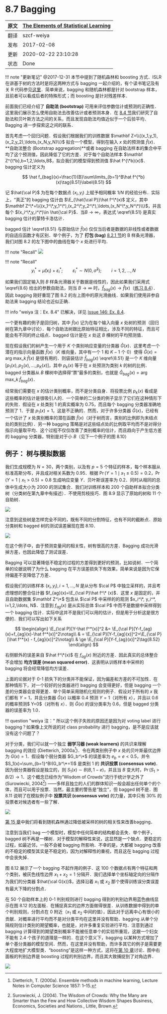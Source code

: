 # 8.7 Bagging

| 原文   | [The Elements of Statistical Learning](https://esl.hohoweiya.xyz/book/The%20Elements%20of%20Statistical%20Learning.pdf#page=301) |
| ---- | ---------------------------------------- |
| 翻译   | szcf-weiya                               |
| 发布 | 2017-02-08 |
| 更新 | 2020-02-22 23:10:28|
|状态|Done| 

!!! note "更新笔记"
    @2017-12-31 本节中提到了随机森林和 boosting 方式．ISLR 在讲基于树的方法时是将这两种方式与 bagging 一起介绍的，有个读书笔记及有关 R 代码参见[这里](https://stats.hohoweiya.xyz/rmd/Tree-Based%20Methods.html)．简单来说，bagging 和随机森林都是针对 bootstrap 样本，且前者可以看成后者的特殊形式；而 boosting 是针对残差样本．

前面我们已经介绍了 **自助法 (bootstrap)** 可用来评估参数估计或预测的正确性．这里我们展示怎么使用自助法去改善估计或者预测本身．在 [8.4 节](8.4-Relationship-Between-the-Bootstrap-and-Bayesian-Inference/index.html)我们研究了自助法和贝叶斯方法之间的关系，而且发现自助法均值近似于一个后验平均．Bagging 进一步探索这之间的联系．

首先考虑一个回归问题．假设我们根据我们的训练数据 $\mathbf Z=\\{(x_1,y_1),(x_2,y_2),\ldots,(x_N,y_N)\\}$ 拟合一个模型，得到在输入 $x$ 处的预测值 $\hat f(x)$．**自助法整合 (Bootstrap aggregation)**或者 bagging 在自助法样本的集合中平均了这个预测值，因此降低了它的方差．对于每个自助法样本 $\mathbf Z^{\*b},b=1,2,\ldots,B$，拟合我们的模型得到预测值 $\hat f^{\*b}(x)$．bagging 估计定义为

$$
\hat f_{bag}(x)=\frac{1}{B}\sum\limits_{b=1}^B\hat f^{*b}(x)\tag{8.51}\label{8.51}
$$

记 $\hat{\cal P}$ 为在每个数据点 $(x_i,y_i)$ 上赋予相同概率 $1/N$ 的经验分布．实际上，“真正”的 bagging 估计由 $\E_{\hat{\cal P}}\hat f^\*(x)$ 定义，其中 $\mathbf Z^\*=\\{(x_1^\*,y_1^\*),(x_2^\*,y_2^\*),\ldots,(x_N^\*,y_N^\*)\\}$，并且每个 $(x_i^\*,y_i^\*)\in \hat{\cal P}$．当$B\rightarrow \infty$，表达式 \eqref{8.51} 是真实 bagging 估计的蒙特卡洛估计．

bagged 估计 \eqref{8.51} 与原始估计 $\hat f(x)$ 仅仅当后者是数据的非线性或者数据的自适应函数才有区别．举个例子，为了 **打包 (bag)** [8.2.1 节](8.2-The-Bootstrap-and-Maximum-Likelihood-Methods/index.html)的 B 样条光滑器，我们对图 8.2 的左下图中的曲线在每个 $x$ 处进行平均．

!!! note "Recall"
    ![](../img/08/fig8.2.png)

!!! note "Recall"
    $$
    y_i^*=\hat\mu(x_i)+\varepsilon_i^*;\qquad \varepsilon_i^*\sim N(0,\hat\sigma^2);\qquad i=1,2,\ldots,N\tag{8.6}\label{8.6}
    $$

如果我们固定输入则 $B$ 样条光滑器关于数据是线性的，因此如果我们采用式 \eqref{8.6} 给出的参数自助法，则当 $B\rightarrow \infty$ 时，$\hat f_{bag}(x)\rightarrow \hat f(x)$（[练习 8.4](https://github.com/szcf-weiya/ESL-CN/issues/146)）．因此 bagging 刚好重现了图 8.2 的左上图中的原光滑曲线．如果我们使用非参自助法来 bagging 结论也近似正确．

!!! info "weiya 注：Ex. 8.4"
    已解决，详见 [Issue 146: Ex. 8.4](https://github.com/szcf-weiya/ESL-CN/issues/146). 

一个更有趣的例子是回归树，其中 $\hat f(x)$ 记为在每个输入向量 $x$ 处树的预测（回归树在第九章中讨论）．每个自助法树跟比原始特征相比，涉及不同的特征，而且可能会有不同的终止结点．bagged 估计是在 $x$ 处这 $B$ 棵树的平均预测值．

现在假设我们的树产生一个用于 $K$ 个类别响应变量的分类器 $\hat G(x)$．这里考虑一个潜在的指示向量函数 $\hat f(x)$（$K$ 维向量，其中有一个 $1$ 和 $K-1$ 个 $0$）使得 $\hat G(x)=\mathrm{arg \; max}\_k\;\hat f(x)$ 是很有用的．则袋装估计 $\hat f_{bag}(x)$ \eqref{8.51} 是一个 $K$ 维向量 $[p_1(x),p_2(x),\ldots,p_K(x)]$，其中 $p_k(x)$ 等于在 $x$ 处预测为类别 $k$ 的树的比例．bagged 分类器从 $B$ 棵树中选择得“票”最多的类别，也就是 $\hat G_{bag}(x)=\mathrm{arg \; max}\_k\; \hat f_{bag}(x)$．

经常我们需要在 $x$ 的估计类别概率，而不是分类自身．将投票比例 $p_k(x)$ 看成是这些概率的估计是很吸引人的．一个简单的二分类的例子显示了它们在这种情形下的失败．假设在 $x$ 处类别 $1$ 的真实概率为 $0.75$，而且每个 bagging 分类器准确地预测了 $1$．于是 $p_1(x)=1$，这是不正确的．然而，对于许多分类器 $\hat G(x)$，已经有一个估计了 $x$ 处类别概率的潜在函数 $\hat f(x)$（对于树而言，类别的比例即为末结点处的类别比例）．另一种 bagging 策略是对这些结点处的比例取平均而不是对得分指示向量取平均．这个过程不仅仅改善了类别概率的估计，而且趋向于产生低方差的 bagging 分类器，特别是对于小 $B$（见下一个例子的图 8.10）


<!--
!!! note "weiya 注："
    本书很多部分都有这样处理：
    如[混合模型的密度估计和分类](https://esl.hohoweiya.xyz/06%20Kernel%20Smoothing%20Methods/6.8-Mixture-Models-for-Density-Estimation-and-Classification/index.html)中
    $$
    \hat\gamma_{im}=\frac{\hat\alpha_m\phi(x_i;\hat\mu_m,\hat\Sigma_m)}{\sum_{k=1}^M\hat\alpha_k\phi(x_i;\hat\mu_k,\hat\Sigma_k)}\tag{6.33}
    $$
    又如[对角线性判别分析和最近收缩重心](https://esl.hohoweiya.xyz/18%20High-Dimensional%20Problems/18.2%20Diagonal%20Linear%20Discriminant%20Analysis%20and%20Nearest%20Shrunken%20Centroids/index.html)中
    $$
    \hat p_k(x^*)=\frac{e^{\frac{1}{2}\delta_k(x^*)}}{\sum_{\ell=1}^Ke^{\frac{1}{2}\delta_\ell(x^*)}}\tag{18.8}
    $$
-->

## 例子： 树与模拟数据

我们生成规模为 $N=30$，两个类别，以及有 $p=5$ 个特征的样本，每个样本服从标准高斯分布，并且成对相关系数为 $0.95$．根据 $\Pr(Y=1\mid x_1\le 0.5)=0.2$，$\Pr(Y=1\mid x_1> 0.5)=0.8$ 生成响应变量 $Y$．贝叶斯误差率为 $0.2$．同时从相同的总体中生成大小为 $2000$ 的测试集合．我们对训练样本和 $200$ 个自助样本拟合分类树（分类树在第九章中有描述）．不使用剪枝技巧．图 8.9 显示了原始的树和 $11$ 个自助树．

![](../img/08/fig8.9.png)

注意到这些树是怎样完全不同的，既有不同的分割特征，也有不同的截断点．原始分类树和 bagged 树的测试误差展现在图 8.10．

![](../img/08/fig8.10.png)

在这个例子中，由于预测变量间的相关性，树有很高的方差．Bagging 成功光滑掉方差，也因此降低了测试误差．

Bagging 可以显著降低不稳定的过程的方差得到更好的预测，比如说树．一个简单的论据说明了为什么 bagging 在平方误差损失下有效果，简单来说是因为它保持偏差不变降低了方差．

假设我们的训练样本 $(x_i, y_i),i=1,\ldots,N$ 是从分布 $\cal P$ 中独立采样的，并且考虑理想的整合估计器 $f_{ag}(x)=\E_{\cal P}\hat f^\* (x)$．这里 $x$ 是固定的，并且自助数据集 $\mathbf Z^\*$ 包含从 $\cal P$ 中采样的的观测 $x_i^\*, y_i^*, i=1,2,\ldots, N$．注意到 $f_{ag}(x)$ 是从实际总体 $\cal P$ 中而不是数据中采样得到一个 bagging 估计．实际中这并不是我们可以用的估计，但是用于分析这是很方便的．我们可以写出如下关系

$$
\begin{align}
\E_{\cal P}[Y-\hat f^*(x)]^2 &= \E_{\cal P}[Y-f_{ag}(x)+f_{ag}(x)-\hat f^*(x)]^2\notag\\
& = \E_{\cal P}[Y-f_{ag}(x)]^2+\E_{\cal P}[\hat f^*(x) - f_{ag}(x)]^2\notag\\
& \ge \E_{\cal P}[Y-f_{ag}(x)]^2\tag{8.52}
\end{align}
$$

右侧额外的误差来自 $\hat f^\*(x)$ 在 $f_{ag}(x)$ 附近的方差．因此真实的总体整合不会增加 **均方误差 (mean squared error)**．这表明从训练样本中采样的 bagging 将会经常降低均方误差．

上面的论据对于 0-1 损失下的分类并不能保证，因为偏差和方差的不可加性．在那种情形下，对一个较好的分类器进行 bagging 会变得更好，但是 bagging 一个差的分类器会变得更差．举个简单采用随机化规则的例子．假设对于所有的 $x$ 我们都有 $Y=1$，并且分类器 $\hat G(x)$ 以概率 $0.4$ 预测 $Y=1$（对所有 $x$），并且以 $0.6$ 的概率预测$ Y=0$（对所有 $x$）．则 $\hat G(x)$ 的误分类率为 $0.6$，但是 bagged 分类器的误差率为 $1.0$．

!!! question "weiya 注："
    所以这个例子失败的原因还是因为对 voting label 进行 bagging？如果像上文所说的对 class probability 进行 bagging，是不是应该就没有这个问题了？

对于分类，我们可以就一个独立 **弱学习器 (weak learners)** 的共识来理解 bagging 的效应 (Dietterich, 2000a[^1])．令在两类别例子中 $x$ 处的贝叶斯最优边界为 $G(x)=1$．假设每个弱分类器 $G_b^\*$ 的误差率为 $e_b=e<0.5$，并令 $S_1(x)=\sum_{b=1}^BI(G_b^\*=1)$ 是类别 $1$ 的 **共识投票 (consensus vote)**．因为弱分类器假设是独立的，则 $S_1(x)\sim B(B, 1-e)$，并且当 $B$ 变大时，$\Pr(S_1>B/2)\rightarrow 1$．这个概念已经作为“Wisdom of Crowds”流行于统计学之外了 (Surowiecki, 2004[^2]) ——多样且独立的人们的群体知识一般会超出任何单个的个体，而且可以用于投票．当然，最主要的警告是“独立”，但 bagged 树不是．图 8.11 说明了在模拟例子中 **投票共识 (consensus vote)** 的力量，其中只有 $30\%$ 的投票者对候选者有一些了解．

![](../img/08/fig8.11.png)

[第 15 章](../15-Random-Forests/15.1-Introduction/index.html)中我们将看到随机森林通过降低被采样的树的相关性来改善bagging．

注意到当我们 bag 一个模型时，模型中任何简单的结构都会丢失．举个例子，bagged 树不再是一棵树．对于模型的解释性来说，这显然是一个缺点．更稳定的过程，如最近邻，一般不会被 bagging 所影响．不幸的是，大都被 bagging 改善的不稳定的模型其实是不稳定的，因为对解释性的重视，而且这在 bagging 过程中会丧失掉．

图 8.12 展示了一个 bagging 不起作用的例子．这 100 个数据点有两个特征和两个类别，被灰色线性边界 $x_1+x_2=1$ 分隔开．我们选择单个坐标轴定向的分隔作为我们的分类器 $\hat{\cal G(x)}$，选择沿着 $x_1$ 或 $x_2$ 那个使得训练误分类误差有最大下降的分割点．

在 50 个自助样本上的 0-1 判别规则进行 bagging 得到的判别边界用蓝色曲线显示在图 8.12 的左面板．在捕捉真实的边界方面做得很差．从训练数据中得到的单个判别规则，分割点在 0 附近（$x_1$ 或 $x_2$ 中间的值），因此对于远离中心有很小的贡献．对概率进行平均而不是对分类平均在这里并没有帮助．bagging 从单个分隔规则估计类别的期望概率，也就是，对许多重复实验进行平均．注意到通过 bagging 计算得到的期望类别概率不能被任意单个的实验所重现，这跟一个妇女不能有 2.4 个孩子的道理是一样的．在这个意义下，bagging 以某种方式增加了单个基分类器的模型空间．然而，在这里并没有帮助，而许多其它的例子是需要更大程度地扩大模型类．<!--所以这里的意思是bagging扩大的还不够吗？-->“boosting”是这样一种方式，这将在[第 10 章](../10-Boosting-and-Additive-Trees/10.1-Boosting-Methods/index.html)讨论．图中右面板的判别边界是 boosting 过程的判别边界，而且其大致捕捉到了对角边界．

![](../img/08/fig8.12.png)

[^1]: Dietterich, T. (2000a). Ensemble methods in machine learning, Lecture Notes in Computer Science 1857: 1–15.
[^2]: Surowiecki, J. (2004). The Wisdom of Crowds: Why the Many are Smarter than the Few and How Collective Wisdom Shapes Business, Economics, Societies and Nations., Little, Brown.